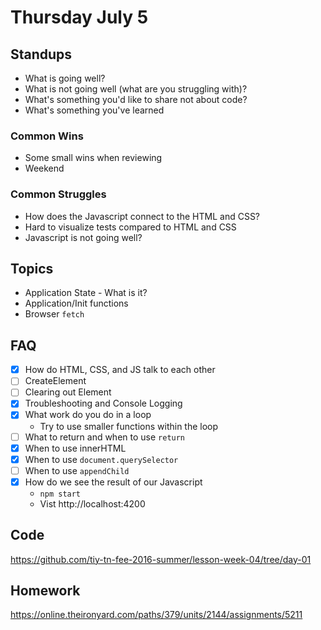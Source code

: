 # Thursday July 5

## Standups

* What is going well?
* What is not going well (what are you struggling with)?
* What's something you'd like to share not about code?
* What's something you've learned

### Common Wins

* Some small wins when reviewing
* Weekend

### Common Struggles

* How does the Javascript connect to the HTML and CSS?
* Hard to visualize tests compared to HTML and CSS
* Javascript is not going well?

## Topics

* Application State - What is it?
* Application/Init functions
* Browser `fetch`

## FAQ

* [X] How do HTML, CSS, and JS talk to each other
* [ ] CreateElement
* [ ] Clearing out Element
* [X] Troubleshooting and Console Logging
* [X] What work do you do in a loop
  - Try to use smaller functions within the loop
* [ ] What to return and when to use `return`
* [X] When to use innerHTML
* [X] When to use `document.querySelector`
* [ ] When to use `appendChild`
* [X] How do we see the result of our Javascript
  - `npm start`
  - Vist http://localhost:4200

## Code

https://github.com/tiy-tn-fee-2016-summer/lesson-week-04/tree/day-01

## Homework

https://online.theironyard.com/paths/379/units/2144/assignments/5211
